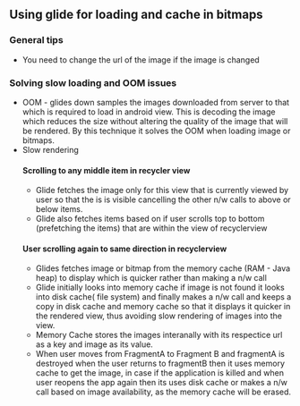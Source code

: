 ## Using glide for loading and cache in bitmaps 
### General tips
* You need to change the url of the image if the image is changed 
### Solving slow loading and OOM issues 
* OOM - glides down samples the images downloaded from server to that which is required to load in android view. This is decoding the image
which reduces the size without altering the quality of the image that will be rendered. By this technique it solves the OOM when loading
image or bitmaps. 
* Slow rendering
  #### Scrolling to any middle item in recycler view 
   * Glide fetches the image only for this view that is currently viewed by user so that the is is visible cancelling the other n/w calls
    to above or below items. 
   * Glide also fetches items based on if user scrolls top to bottom (prefetching the items) that are within the view of recyclerview
  #### User scrolling again to same direction in recyclerview
   * Glides fetches image or bitmap from the memory cache (RAM - Java heap) to display which is quicker rather than making a n/w call
   * Glide initially looks into memory cache if image is not found it looks into disk cache( file system) and finally makes a n/w call
   and keeps a copy in disk cache and memory cache so that it displays it quicker in the rendered view, thus avoiding slow rendering of 
   images into the view. 
   * Memory Cache stores the images interanally with its respectice url as a key and image as its value. 
   * When user moves from FragmentA to Fragment B and fragmentA is destroyed when the user returns to fragmentB then it uses memory cache 
   to get the image, in case if the application is killed and when user reopens the app again then its uses disk cache or makes a n/w call
   based on image availability, as the memory cache will be erased. 
